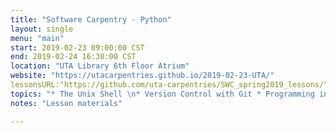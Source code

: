 ```yaml
---
title: "Software Carpentry - Python"
layout: single
menu: "main"
start: 2019-02-23 09:00:00 CST
end: 2019-02-24 16:30:00 CST
location: "UTA Library 6th Floor Atrium"
website: "https://utacarpentries.github.io/2019-02-23-UTA/"
lessonsURL:"https://github.com/uta-carpentries/SWC_spring2019_lessons/"
topics: "* The Unix Shell \n* Version Control with Git * Programming in Python *"
notes: "Lesson materials"

---
```





